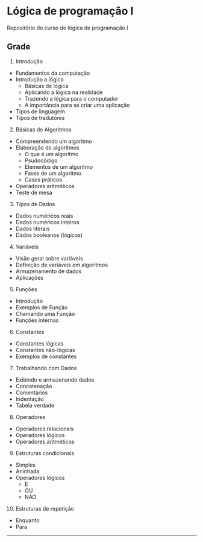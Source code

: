 # Lógica de programação I
Repositório do curso de lógica de programação I

## Grade

1.	Introdução
* Fundamentos da computação
* Introdução a lógica
    * Básicas de lógica
    * Aplicando a lógica na realidade
    * Trazendo a lógica para o computador
    * A importância para se criar uma aplicação
* Tipos de linguagem
* Tipos de tradutores

2.	Básicas de Algoritmos
* Compreendendo um algoritmo
* Elaboração de algoritmos
    * O que é um algoritmo
    * Psudocódigo
    * Elementos de um algoritmo
    * Fases de um algoritmo
    * Casos práticos
* Operadores aritméticos
* Teste de mesa

3.	Tipos de Dados
* Dados numéricos reais
* Dados numéricos inteiros
* Dados literais
* Dados booleanos (lógicos)

4.	Variáveis
* Visão geral sobre variáveis
* Definição de variáveis em algoritmos
* Armazenamento de dados
* Aplicações

5.	Funções
* Introdução
* Exemplos de Função
* Chamando uma Função
* Funções internas

6.	Constantes
* Constantes lógicas
* Constantes não-lógicas
* Exemplos de constantes

7.	Trabalhando com Dados
* Exibindo e armazenando dados
* Concatenação
* Comentários
* Indentação
* Tabela verdade

8.	Operadores
* Operadores relacionais
* Operadores lógicos
* Operadores aritméticos

9.	Estruturas condicionais
* Simples
* Aninhada
* Operadores lógicos
    * E
    * OU
    * NÂO

10.	Estruturas de repetição
* Enquanto
* Para

***

